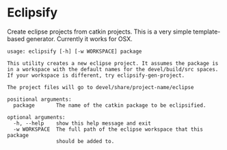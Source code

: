 # Eclipsify
Create eclipse projects from catkin projects. This is a very simple template-based generator. Currently it works for OSX.

```
usage: eclipsify [-h] [-w WORKSPACE] package

This utility creates a new eclipse project. It assumes the package is
in a workspace with the default names for the devel/build/src spaces.
If your workspace is different, try eclipsify-gen-project.

The project files will go to devel/share/project-name/eclipse

positional arguments:
  package       The name of the catkin package to be eclipsified.

optional arguments:
  -h, --help    show this help message and exit
  -w WORKSPACE  The full path of the eclipse workspace that this package
                should be added to.
```
